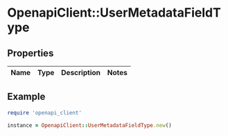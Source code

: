 # OpenapiClient::UserMetadataFieldType

## Properties

| Name | Type | Description | Notes |
| ---- | ---- | ----------- | ----- |

## Example

```ruby
require 'openapi_client'

instance = OpenapiClient::UserMetadataFieldType.new()
```
